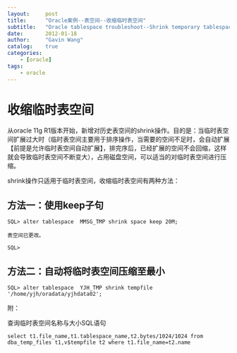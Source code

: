 ```yaml
---
layout:     post
title:      "Oracle案例--表空间--收缩临时表空间"
subtitle:   "Oracle tablespace troubleshoot--Shrink temporary tablespace"
date:       2012-01-18
author:     "Gavin Wang"
catalog:    true
categories:
    - [oracle]
tags:
    - oracle
---
```


# 收缩临时表空间

从oracle 11g R1版本开始，新增对历史表空间的shrink操作。目的是：当临时表空间扩展过大时（临时表空间主要用于排序操作，当需要的空间不足时，会自动扩展【前提是允许临时表空间自动扩展】，排完序后，已经扩展的空间不会回缩，这样就会导致临时表空间不断变大），占用磁盘空间，可以适当的对临时表空间进行压缩。

shrink操作只适用于临时表空间，收缩临时表空间有两种方法：

## 方法一：使用keep子句

```shell
SQL> alter tablespace  MMSG_TMP shrink space keep 20M;

表空间已更改。

SQL>
```

## 方法二：自动将临时表空间压缩至最小

```shell
SQL> alter tablespace  YJH_TMP shrink tempfile '/home/yjh/oradata/yjhdata02';
```

附：

查询临时表空间名称与大小SQL语句

```shell
select t1.file_name,t1.tablespace_name,t2.bytes/1024/1024 from dba_temp_files t1,v$tempfile t2 where t1.file_name=t2.name
```
